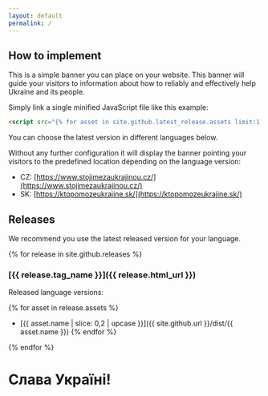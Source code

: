 ```yaml
---
layout: default
permalink: /
---
```


## How to implement

This is a simple banner you can place on your website. This banner will guide your visitors to information about how to reliably and effectively help Ukraine and its people.

Simply link a single minified JavaScript file like this example:

```html
<script src="{% for asset in site.github.latest_release.assets limit:1 %}{{ site.github.url }}/dist/{{ asset.name }}{% endfor %}"></script>
```

You can choose the latest version in different languages below. 

Without any further configuration it will display the banner pointing your visitors to the predefined location depending on the language version:

* CZ: [https://www.stojimezaukrajinou.cz/](https://www.stojimezaukrajinou.cz/)
* SK: [https://ktopomozeukrajine.sk/](https://ktopomozeukrajine.sk/)

## Releases

We recommend you use the latest released version for your language. 

{% for release in site.github.releases %}

### [{{ release.tag_name }}]({{ release.html_url }})

Released language versions:

{% for asset in release.assets %}
* [{{ asset.name | slice: 0,2 | upcase }}]({{ site.github.url }}/dist/{{ asset.name }})
{% endfor %}

{% endfor %}

# Слава Україні!
